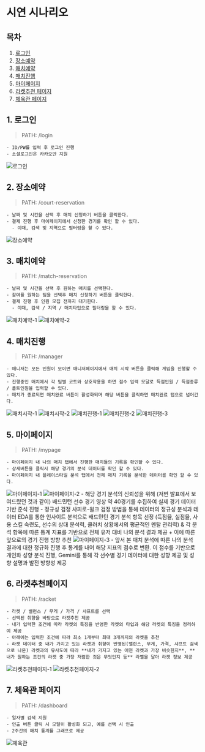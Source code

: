 # 시연 시나리오

## 목차

1. [로그인](#1-로그인)
2. [장소예약](#2-장소예약)
3. [매치예약](#3-매치예약)
4. [매치진행](#4-매치진행)
5. [마이페이지](#5-마이페이지)
6. [라켓추천 페이지](#6-라켓추천페이지)
7. [체육관 페이지](#7-체육관-페이지)

## 1. 로그인

> PATH: /login

    - ID/PW를 입력 후 로그인 진행
    - 소셜로그인은 카카오만 지원

![로그인](/exec/시연시나리오/imgs/login.png)

## 2. 장소예약

> PATH: /court-reservation

    - 날짜 및 시간을 선택 후 매치 신청하기 버튼을 클릭한다.
    - 결제 진행 후 마이페이지에서 신청한 경기를 확인 할 수 있다.
      - 이때, 검색 및 지역으로 필터링을 할 수 있다.

![장소예약](/exec/시연시나리오/imgs/courtReservation.png)

## 3. 매치예약

> PATH: /match-reservation

    - 날짜 및 시간을 선택 후 원하는 매치를 선택한다.
    - 참여를 원하는 팀을 선택후 매치 신청하기 버튼을 클릭한다.
    - 결제 진행 후 인원 모집 전까지 대기한다.
      - 이때, 검색 / 지역 / 매치타입으로 필터링을 할 수 있다.

![매치예약-1](/exec/시연시나리오/imgs/matchReservation1.png)
![매치예약-2](/exec/시연시나리오/imgs/matchReservation2.png)

## 4. 매치진행

> PATH: /manager

    - 매니저는 모든 인원이 모이면 매니저페이지에서 매치 시작 버튼을 클릭해 게임을 진행할 수 있다.
    - 진행중인 매치에서 각 팀별 코트와 상호작용을 하면 점수 입력 모달로 득점인원 / 득점종류 / 폴트인원을 입력할 수 있다.
    - 매치가 종료되면 매치완료 버튼이 활성화되며 해당 버튼을 클릭하면 매치완료 탭으로 넘어간다.

![매치시작-1](/exec/시연시나리오/imgs/matchStart1.png)
![매치시작-2](/exec/시연시나리오/imgs/matchStart2.png)
![매치진행-1](/exec/시연시나리오/imgs/matchPlay1.png)
![매치진행-2](/exec/시연시나리오/imgs/matchPlay2.png)
![매치진행-3](/exec/시연시나리오/imgs/matchPlay3.png)

## 5. 마이페이지

> PATH: /mypage

    - 마이페이지 내 나의 매치 탭에서 진행한 매치들의 기록을 확인할 수 있다.
    - 상세버튼을 클릭시 해당 경기의 분석 데이터를 확인 할 수 있다.
    - 마이페이지 내 플레이스타일 분석 탭에서 전체 매치 기록을 분석한 데이터를 확인 할 수 있다.

![마이페이지-1](/exec/시연시나리오/imgs/mypage1.png)
![마이페이지-2](/exec/시연시나리오/imgs/mypage2.png)
    - 해당 경기 분석의 신뢰성을 위해 (저번 발표에서 보여드렸던 것과 같이) 배드민턴 선수 경기 영상 약 40경기를 수집하여 실제 경기 데이터 기반 준석 진행
    - 정규성 검정 샤피로-윌크 검정 방법을 통해 데이터의 정규성 분석과 데이터 EDA를 통한 인사이트 분석으로 배드민턴 경기 분석 항목 선정 (득점율, 실점율, 사용 스킬 숙련도, 선수의 상대 분석력, 클러치 상황에서의 평균적인 멘탈 관리력) & 각 분석 항목에 따른 통계 지표를 기반으로 전체 유저 대비 나의 분석 결과 제공 + 이에 따른 앞으로의 경기 진행 방향 추천
![마이페이지-3](/exec/시연시나리오/imgs/mypage3.png)
    - 앞서 본 매치 분석에 따른 나의 분석 결과에 대한 정규화 진행 후 통계를 내어 해당 지표의 점수로 변환. 이 점수를 기반으로 개인화 성향 분석 진행, Gemini를 통해 각 선수별 경기 데이터에 대한 성향 제공 및 성향 설명과 발전 방향성 제공

## 6. 라켓추천페이지

> PATH: /racket

    - 라켓 / 밸런스 / 무게 / 가격 / 샤프트를 선택
    - 선택된 취향을 바탕으로 라켓추천 제공
    - 내가 입력한 조건에 따라 라켓의 특징을 반영한 라켓의 타입과 해당 라켓의 특징을 정리하여 제공
    - 아래에는 입력한 조건에 따라 최소 1개부터 최대 3개까지의 라켓을 추천
    - 라켓 데이터 중 내가 가지고 있는 라켓과 취향이 반영된(밸런스, 무게, 가격, 샤프트 검색으로 나온) 라켓과의 유사도에 따라 **내가 가지고 있는 어떤 라켓과 가장 비슷한지**, **내가 원하는 조건의 라켓 중 가장 저렴한 것은 무엇인지 등** 라벨을 달아 라켓 정보 제공

![라켓추천페이지-1](/exec/시연시나리오/imgs/racket1.png)
![라켓추천페이지-2](/exec/시연시나리오/imgs/racket2.png)

## 7. 체육관 페이지

> PATH: /dashboard

    - 일자별 검색 지원
    - 인출 버튼 클릭 시 모달이 활성화 되고, 예를 선택 시 인출
    - 2주간의 매치 통계를 그래프로 제공

![체육관](/exec/시연시나리오/imgs/gym.png)
